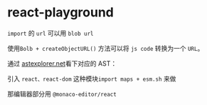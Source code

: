 # react-playground

`import` 的 `url` 可以用 `blob url`

使用`Bolb + createObjectURL()` 方法可以将 `js code` 转换为一个 `URL`。

通过 [astexplorer.net](!https://astexplorer.net/#/gist/6f01ee950445813f623214fb2c7abba9/b45fffd5a735f829d15098efa4f860438c3a070e)看下对应的 AST：

引入 `react、react-dom` 这种模块`import maps + esm.sh` 来做

那编辑器部分用 `@monaco-editor/react`
